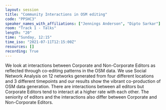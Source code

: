 ```yaml
---
layout: session
title: "Community Interactions in OSM editing"
code: "PPSHC3"
speaker_names_with_affiliations: ["Jennings Anderson", "Dipto Sarkar"]
room: "Track 1 - Talks"
length: "20"
time: "Sunday, 12:15"
time_iso: "2021-07-11T12:15:00Z"
resources: []
recording: True
---
```

We look at interactions between Corporate and Non-Corporate Editors as reflected through co-editing patterns in the OSM data. We use Social Network Analysis on 12 networks generated from four different locations and 3 different timepoints and our results show the vibrant co-production of OSM data generation. There are interactions between all editors but Corporate Editors tend to interact at a higher rate with each other. The seniority of editors and the interactions also differ between Corporate and Non-Corporate Editors.
